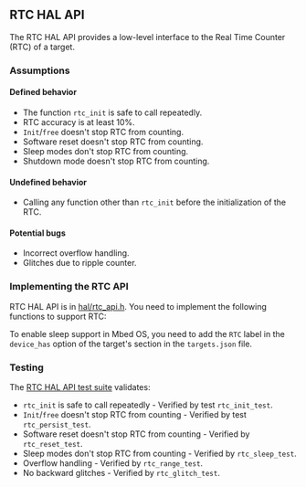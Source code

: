 ## RTC HAL API

The RTC HAL API provides a low-level interface to the Real Time Counter (RTC) of a target.

### Assumptions

#### Defined behavior

- The function `rtc_init` is safe to call repeatedly.
- RTC accuracy is at least 10%.
- `Init`/`free` doesn't stop RTC from counting.
- Software reset doesn't stop RTC from counting.
- Sleep modes don't stop RTC from counting.
- Shutdown mode doesn't stop RTC from counting.

#### Undefined behavior

- Calling any function other than `rtc_init` before the initialization of the RTC.

#### Potential bugs

- Incorrect overflow handling.
- Glitches due to ripple counter.

### Implementing the RTC API

RTC HAL API is in [hal/rtc_api.h](/docs/v5.4/mbed-os-api-doxy/rtc__api_8h_source.html). You need to implement the following functions to support RTC:

To enable sleep support in Mbed OS, you need to add the `RTC` label in the `device_has` option of the target's section in the `targets.json` file.

### Testing

The [RTC HAL API test suite]() validates:

- `rtc_init` is safe to call repeatedly - Verified by test `rtc_init_test`.
- `Init`/`free` doesn't stop RTC from counting - Verified by test `rtc_persist_test`.
- Software reset doesn't stop RTC from counting - Verified by `rtc_reset_test`.
- Sleep modes don't stop RTC from counting - Verified by `rtc_sleep_test`.
- Overflow handling - Verified by `rtc_range_test`.
- No backward glitches - Verified by `rtc_glitch_test`.
